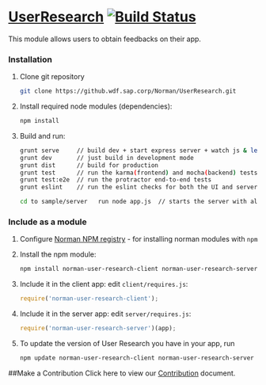 [UserResearch](https://github.wdf.sap.corp/Norman/UserResearch)   [![Build Status](https://build-jenkins.wdf.sap.corp/jenkins/view/Dublin/job/UserResearch-master/badge/icon)](https://build-jenkins.wdf.sap.corp/jenkins/job/UserResearch-master/)
============
This module allows users to obtain feedbacks on their app.

### Installation

1. Clone git repository
    ```sh
    git clone https://github.wdf.sap.corp/Norman/UserResearch.git
    ```

2. Install required node modules (dependencies):
    ```sh
    npm install
    ```

3. Build and run:
    ```sh
    grunt serve     // build dev + start express server + watch js & less for changes (all that is needed for local dev)
    grunt dev       // just build in development mode
    grunt dist      // build for production
    grunt test      // run the karma(frontend) and mocha(backend) tests
    grunt test:e2e  // run the protractor end-to-end tests
    grunt eslint    // run the eslint checks for both the UI and server
    
    cd to sample/server   run node app.js  // starts the server with all your changes and runs any existing UI, saves you having to bundle and copy the UI during DB work
    ```

### Include as a module

1. Configure [Norman NPM registry](https://jam4.sapjam.com/wiki/show/kvLVqwLEg5DQorc6zsGIUh) - for installing norman modules with `npm`

2. Install the npm module:
    ```sh
    npm install norman-user-research-client norman-user-research-server
    ```

3. Include it in the client app: edit `client/requires.js`:
    ```js
    require('norman-user-research-client');
    ```

4. Include it in the server app: edit `server/requires.js`:
    ```js
    require('norman-user-research-server')(app);
    ```
    
5. To update the version of User Research you have in your app, run
    ```sh
    npm update norman-user-research-client norman-user-research-server
    ```


##Make a Contribution
Click here to view our [Contribution](https://github.wdf.sap.corp/Norman/Norman/blob/master/Contributing.md) document.

